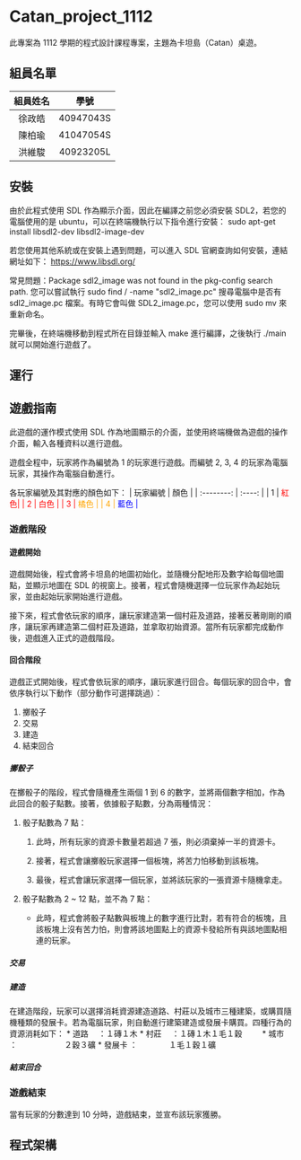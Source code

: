 # Catan_project_1112

此專案為 1112 學期的程式設計課程專案，主題為卡坦島（Catan）桌遊。

## 組員名單

| 組員姓名 | 學號 |
| :--------:| :----: |
| 徐政皓 | 40947043S |
| 陳柏瑜 | 41047054S |
| 洪維駿 | 40923205L |

## 安裝

由於此程式使用 SDL 作為顯示介面，因此在編譯之前您必須安裝 SDL2，若您的電腦使用的是 ubuntu，可以在終端機執行以下指令進行安裝：
sudo apt-get install libsdl2-dev libsdl2-image-dev

若您使用其他系統或在安裝上遇到問題，可以進入 SDL 官網查詢如何安裝，連結網址如下：
https://www.libsdl.org/

常見問題：Package sdl2_image was not found in the pkg-config search path. 
您可以嘗試執行 sudo find / -name "sdl2_image.pc" 搜尋電腦中是否有 sdl2_image.pc 檔案。有時它會叫做 SDL2_image.pc，您可以使用 sudo mv 來重新命名。

完畢後，在終端機移動到程式所在目錄並輸入 make 進行編譯，之後執行 ./main 就可以開始進行遊戲了。

## 運行

## 遊戲指南

此遊戲的運作模式使用 SDL 作為地圖顯示的介面，並使用終端機做為遊戲的操作介面，輸入各種資料以進行遊戲。

遊戲全程中，玩家將作為編號為 1 的玩家進行遊戲。而編號 2, 3, 4 的玩家為電腦玩家，其操作為電腦自動進行。

各玩家編號及其對應的顏色如下：
| 玩家編號 | 顏色 |
| :--------: | :----: |
| 1 | <span style="color: red"> 紅色|
| 2 | 白色 |
| 3 | <span style="color: orange">橘色 |
| 4 | <span style="color: blue">藍色 |

### 遊戲階段
#### 遊戲開始

遊戲開始後，程式會將卡坦島的地圖初始化，並隨機分配地形及數字給每個地圖點，並顯示地圖在 SDL 的視窗上。接著，程式會隨機選擇一位玩家作為起始玩家，並由起始玩家開始進行遊戲。

接下來，程式會依玩家的順序，讓玩家建造第一個村莊及道路，接著反著剛剛的順序，讓玩家再建造第二個村莊及道路，並拿取初始資源。當所有玩家都完成動作後，遊戲進入正式的遊戲階段。

#### 回合階段

遊戲正式開始後，程式會依玩家的順序，讓玩家進行回合。每個玩家的回合中，會依序執行以下動作（部分動作可選擇跳過）：

1. 擲骰子
2. 交易
3. 建造
4. 結束回合

##### 擲骰子

在擲骰子的階段，程式會隨機產生兩個 1 到 6 的數字，並將兩個數字相加，作為此回合的骰子點數。接著，依據骰子點數，分為兩種情況：

1. 骰子點數為 7 點：
    
    1. 此時，所有玩家的資源卡數量若超過 7 張，則必須棄掉一半的資源卡。
   
    2. 接著，程式會讓擲骰玩家選擇一個板塊，將苦力怕移動到該板塊。
   
    3. 最後，程式會讓玩家選擇一個玩家，並將該玩家的一張資源卡隨機拿走。

2. 骰子點數為 2 ~ 12 點，並不為 7 點：
    
   * 此時，程式會將骰子點數與板塊上的數字進行比對，若有符合的板塊，且該板塊上沒有苦力怕，則會將該地圖點上的資源卡發給所有與該地圖點相連的玩家。

##### 交易

##### 建造

在建造階段，玩家可以選擇消耗資源建造道路、村莊以及城市三種建築，或購買隨機種類的發展卡。若為電腦玩家，則自動進行建築建造或發展卡購買。四種行為的資源消耗如下：
    * 道路　 ：１磚１木
    * 村莊　 ：１磚１木１毛１穀 　　
    * 城市　 ：　　　　　　２穀３礦 
    * 發展卡 ：　　　　１毛１穀１礦 

##### 結束回合

### 遊戲結束

當有玩家的分數達到 10 分時，遊戲結束，並宣布該玩家獲勝。

## 程式架構
